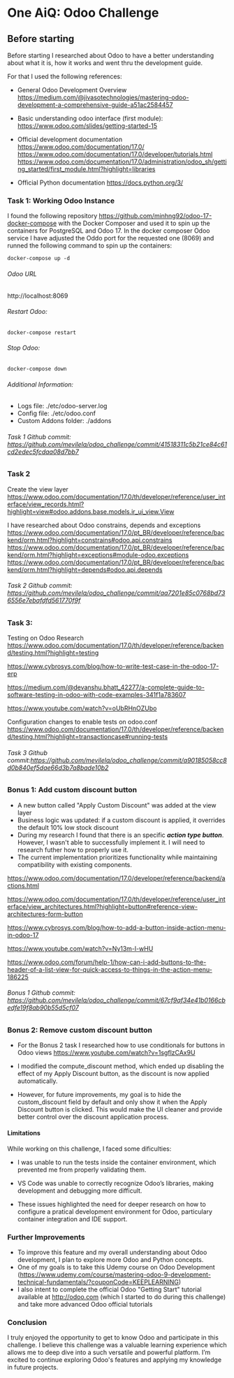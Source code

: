 
# One AiQ: Odoo Challenge

## Before starting
Before starting I researched about Odoo to have a better understanding about what it is, how it works and went thru the development guide. 

For that I used the following references: 
- General Odoo Development Overview
https://medium.com/@jivasotechnologies/mastering-odoo-development-a-comprehensive-guide-a51ac2584457

- Basic understanding odoo interface (first module):
https://www.odoo.com/slides/getting-started-15

- Official development documentation
https://www.odoo.com/documentation/17.0/
https://www.odoo.com/documentation/17.0/developer/tutorials.html
https://www.odoo.com/documentation/17.0/administration/odoo_sh/getting_started/first_module.html?highlight=libraries

- Official Python documentation
https://docs.python.org/3/

### Task 1: Working Odoo Instance
I found the following repository https://github.com/minhng92/odoo-17-docker-compose with the Docker Composer and used it to spin up the containers for PostgreSQL and Odoo 17. In the docker composer Odoo service I have adjusted the Oddo port for the requested one (8069) and runned the following command to spin up the containers:

`docker-compose up -d`

###### Odoo URL
http://localhost:8069

###### Restart Odoo:
`docker-compose restart`

###### Stop Odoo:
`docker-compose down`

###### Additional Information:
- Logs file: ./etc/odoo-server.log
- Config file: ./etc/odoo.conf
- Custom Addons folder: ./addons

###### Task 1 Github commit: https://github.com/mevilela/odoo_challenge/commit/41518311c5b21ce84c61cd2edec5fcdaa08d7bb7


### Task 2 

Create the view layer
https://www.odoo.com/documentation/17.0/th/developer/reference/user_interface/view_records.html?highlight=view#odoo.addons.base.models.ir_ui_view.View

I have researched about Odoo constrains, depends and exceptions 
https://www.odoo.com/documentation/17.0/pt_BR/developer/reference/backend/orm.html?highlight=constrains#odoo.api.constrains
https://www.odoo.com/documentation/17.0/pt_BR/developer/reference/backend/orm.html?highlight=exceptions#module-odoo.exceptions
https://www.odoo.com/documentation/17.0/pt_BR/developer/reference/backend/orm.html?highlight=depends#odoo.api.depends

###### Task 2 Github commit: https://github.com/mevilela/odoo_challenge/commit/aa7201e85c0768bd736556e7ebafdfd561770f9f

### Task 3: 
Testing on Odoo Research
https://www.odoo.com/documentation/17.0/th/developer/reference/backend/testing.html?highlight=testing
 
https://www.cybrosys.com/blog/how-to-write-test-case-in-the-odoo-17-erp

https://medium.com/@devanshu.bhatt_42277/a-complete-guide-to-software-testing-in-odoo-with-code-examples-341f1a783607

https://www.youtube.com/watch?v=oUbRHnOZUbo

Configuration changes to enable tests on odoo.conf
https://www.odoo.com/documentation/17.0/th/developer/reference/backend/testing.html?highlight=transactioncase#running-tests

###### Task 3 Github commit:https://github.com/mevilela/odoo_challenge/commit/a90185058cc8d0b840ef5dae66d3b7a8bade10b2

### Bonus 1: Add custom discount button

- A new button called "Apply Custom Discount" was added at the view layer
- Business logic was updated: if a custom discount is applied, it overrides the default 10% low stock discount
- During my research I found that there is an specific ***action type button***. However, I wasn't able to successfully implement it. I will need to research futher how to properly use it. 
- The current implementation prioritizes functionality while maintaining compatibility with existing components.

https://www.odoo.com/documentation/17.0/developer/reference/backend/actions.html

https://www.odoo.com/documentation/17.0/th/developer/reference/user_interface/view_architectures.html?highlight=button#reference-view-architectures-form-button

https://www.cybrosys.com/blog/how-to-add-a-button-inside-action-menu-in-odoo-17

https://www.youtube.com/watch?v=Ny13m-l-wHU

https://www.odoo.com/forum/help-1/how-can-i-add-buttons-to-the-header-of-a-list-view-for-quick-access-to-things-in-the-action-menu-186225

###### Bonus 1 Github commit: https://github.com/mevilela/odoo_challenge/commit/67cf9af34e41b0166cbedfe19f8ab90b55d5cf07

### Bonus 2: Remove custom discount button
- For the Bonus 2 task I researched how to use conditionals for buttons in Odoo views
https://www.youtube.com/watch?v=1sgflzCAx9U

- I modified the compute_discount method, which ended up disabling the effect of my Apply Discount button, as the discount is now applied automatically. 

- However, for future improvements, my goal is to hide the custom_discount field by default and only show it when the Apply Discount button is clicked. This would make the UI cleaner and provide better control over the discount application process.

#### Limitations 
While working on this challenge, I faced some dificulties:
- I was unable to run the tests inside the container environment, which prevented me from properly validating them. 

- VS Code was unable to correctly recognize Odoo’s libraries, making development and debugging more difficult.

- These issues highlighted the need for deeper research on how to configure a pratical development environment for Odoo, particulary container integration and IDE support. 

### Further Improvements
- To improve this feature and my overall understanding about Odoo development, I plan to explore more Odoo and Python concepts. 
- One of my goals is to take this Udemy course on Odoo Development (https://www.udemy.com/course/mastering-odoo-9-development-technical-fundamentals/?couponCode=KEEPLEARNING)
- I also intent to complete the official Odoo "Getting Start"  tutorial available at http://odoo.com (which I started to do during this challenge) and take more advanced Odoo official tutorials

### Conclusion
I truly enjoyed the opportunity to get to know Odoo and participate in this challenge. I believe this challenge was a valuable learning experience which allows me to deep dive into a such versatile and powerful platform. I’m excited to continue exploring Odoo's features and applying my knowledge in future projects.
